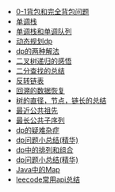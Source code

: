* [0-1背包和完全背包问题](数据结构和算法/零一背包和完全背包问题.md)
* [单调栈](数据结构和算法/单调栈(左右边第一个大小数).md)
* [单调栈和单调队列](数据结构和算法/单调栈和单调队列.md)
* [动态规划dp](数据结构和算法/动态规划dp.md)
* [dp的两种解法](数据结构和算法/动态规划dp的两种解法(其中一种解法的优化).md)
* [二叉树递归的感悟](数据结构和算法/二叉树递归的感悟.md)
* [二分查找的总结](数据结构和算法/二分查找的总结.md)
* [反转链表](数据结构和算法/反转链表.md)
* [回溯的数据恢复](数据结构和算法/回溯的数据恢复.md)
* [树的直径，节点，链长的总结](数据结构和算法/树的直径，节点，链长的总结.md)
* [最近公共祖先](数据结构和算法/最近公共祖先.md)
* [最长公共子序列](数据结构和算法/最长公共子序列.md)
* [dp的疑难杂症](数据结构和算法/dp的疑难杂症.md)
* [dp问题小总结(精华)](数据结构和算法/dp问题小总结(精华).md)
* [dp中的排列和组合](数据结构和算法/dp中的排列和组合.md)
* [dp问题小总结(精华)](数据结构和算法/dp问题小总结(精华).md)
* [Java中的Map](数据结构和算法/Java中的Map.md)
* [leecode常用api总结](数据结构和算法/leecode常用api总结.md)